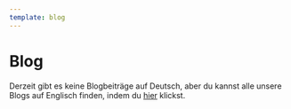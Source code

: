 ```yaml
---
template: blog
---
```


# Blog

Derzeit gibt es keine Blogbeiträge auf Deutsch, aber du kannst alle unsere Blogs auf Englisch finden, indem du [hier](https://peachbitcoin.com/de/blog) klickst.
